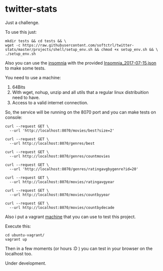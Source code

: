 # twitter-stats
Just a challenge.

To use this just:

```
mkdir tests && cd tests && \
wget -c https://raw.githubusercontent.com/softctrl/twitter-stats/master/projects/shell/setup_env.sh && chmod +x setup_env.sh && \
./setup_env.sh
```

Also you can use the [insomnia](https://insomnia.rest/) with the provided [Insomnia_2017-07-15.json](https://raw.githubusercontent.com/softctrl/twitter-stats/master/Insomnia_2017-07-15.json) to make some tests.

You need to use a machine:

1) 64Bits
2) With wget, nohup, unzip and all utils that a regular linux distribuition need to have.
3) Access to a valid internet connection.

So, the service will be running on the 8070 port and you can make tests on console:
```
curl --request GET \
  --url 'http://localhost:8070/movies/best?size=2'
  
curl --request GET \
  --url http://localhost:8070/genres/best

curl --request GET \
  --url http://localhost:8070/genres/countmovies

curl --request GET \
  --url 'http://localhost:8070/genres/ratingavgbygenre?id=20'

curl --request GET \
  --url http://localhost:8070/movies/ratingavgyear

curl --request GET \
  --url http://localhost:8070/movies/countbyyear

curl --request GET \
  --url http://localhost:8070/movies/countbydecade
```

Also i put a vagrant [machine](https://github.com/softctrl/twitter-stats/tree/master/ubuntu-vagrant) that you can use to test this project.

Execute this:

```
cd ubuntu-vagrant/
vagrant up
```

Then in a few moments (or hours :D ) you can test in your browser on the localhost too.

Under development.
